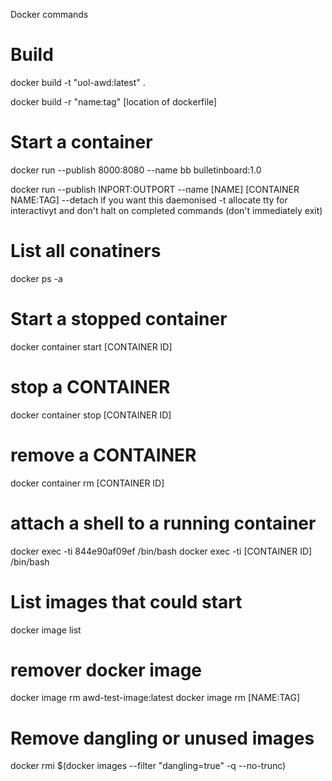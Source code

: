 Docker commands

# Build
docker build -t "uol-awd:latest" .

docker build -r "name:tag" [location of dockerfile]

# Start a container

docker run --publish 8000:8080 --name bb bulletinboard:1.0

docker run --publish INPORT:OUTPORT --name [NAME] [CONTAINER NAME:TAG]
--detach if you want this daemonised
-t allocate tty for interactivyt and don't halt on completed commands (don't immediately exit)

# List all conatiners

docker ps -a

# Start a stopped container

docker container start [CONTAINER ID]

# stop a CONTAINER

docker container stop [CONTAINER ID]

# remove a CONTAINER

docker container rm [CONTAINER ID]

# attach a shell to a running container

docker exec -ti 844e90af09ef /bin/bash
docker exec -ti [CONTAINER ID] /bin/bash


# List images that could start
docker image list

# remover docker image
docker image rm awd-test-image:latest
docker image rm [NAME:TAG]

# Remove dangling or unused images
docker rmi $(docker images --filter "dangling=true" -q --no-trunc)
